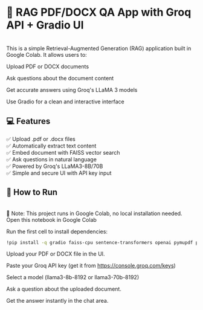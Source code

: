 # 📄 RAG PDF/DOCX QA App with Groq API + Gradio UI
<br>
This is a simple Retrieval-Augmented Generation (RAG) application built in Google Colab. It allows users to:

Upload PDF or DOCX documents

Ask questions about the document content

Get accurate answers using Groq's LLaMA 3 models

Use Gradio for a clean and interactive interface

## 💻 Features
✅ Upload .pdf or .docx files
<br>
✅ Automatically extract text content
<br>
✅ Embed document with FAISS vector search
<br>
✅ Ask questions in natural language
<br>
✅ Powered by Groq's LLaMA3-8B/70B
<br>
✅ Simple and secure UI with API key input

## 🚀 How to Run
<br>
🧠 Note: This project runs in Google Colab, no local installation needed.
<br>
Open this notebook in Google Colab

Run the first cell to install dependencies:
```bash
!pip install -q gradio faiss-cpu sentence-transformers openai pymupdf python-docx
```

Upload your PDF or DOCX file in the UI.

Paste your Groq API key (get it from https://console.groq.com/keys)

Select a model (llama3-8b-8192 or llama3-70b-8192)

Ask a question about the uploaded document.

Get the answer instantly in the chat area.

